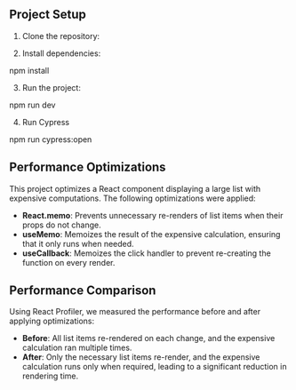 ## Project Setup

1. Clone the repository:

2. Install dependencies:

npm install

3. Run the project:

npm run dev

4. Run Cypress

npm run cypress:open

## Performance Optimizations

This project optimizes a React component displaying a large list with expensive computations. The following optimizations were applied:

- **React.memo**: Prevents unnecessary re-renders of list items when their props do not change.
- **useMemo**: Memoizes the result of the expensive calculation, ensuring that it only runs when needed.
- **useCallback**: Memoizes the click handler to prevent re-creating the function on every render.

## Performance Comparison

Using React Profiler, we measured the performance before and after applying optimizations:

- **Before**: All list items re-rendered on each change, and the expensive calculation ran multiple times.
- **After**: Only the necessary list items re-render, and the expensive calculation runs only when required, leading to a significant reduction in rendering time.
